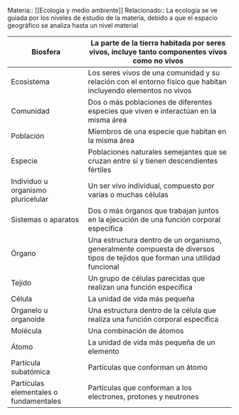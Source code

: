 Materia:: [[Ecología y medio ambiente]]
Relacionado:: 
La ecología se ve guiada por los niveles de estudio de la materia, debido a que el espacio geográfico se analiza hasta un nivel material

| Biosfera                               | La parte de la tierra habitada por seres vivos, incluye tanto componentes vivos como no vivos                                |
| -------------------------------------- | ---------------------------------------------------------------------------------------------------------------------------- |
| Ecosistema                             | Los seres vivos de una comunidad y su relación con el entorno físico que habitan incluyendo elementos no vivos               |
| Comunidad                              | Dos o más poblaciones de diferentes especies que viven e interactúan en la misma área                                        |
| Población                              | Miembros de una especie que habitan en la misma área                                                                         |
| Especie                                | Poblaciones naturales semejantes que se cruzan entre sí y tienen descendientes fértiles                                      |
| Individuo u organismo pluricelular     | Un ser vivo individual, compuesto por varias o muchas células                                                                |
| Sistemas o aparatos                    | Dos o más órganos que trabajan juntos en la ejecución de una función corporal específica                                     |
| Órgano                                 | Una estructura dentro de un organismo, generalmente compuesta de diversos tipos de tejidos que forman una utilidad funcional |
| Tejido                                 | Un grupo de células parecidas que realizan una función específica                                                            |
| Célula                                 | La unidad de vida más pequeña                                                                                                |
| Organelo u organoide                   | Una estructura dentro de la célula que realiza una función corporal específica                                               |
| Molécula                               | Una combinación de átomos                                                                                                    |
| Átomo                                  | La unidad de vida más pequeña de un elemento                                                                                 |
| Partícula subatómica                   | Partículas que conforman un átomo                                                                                            |
| Partículas elementales o fundamentales | Partículas que conforman a los electrones, protones y neutrones                                                                                                                             |

